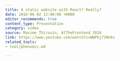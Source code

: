 ```yaml
---
title: A static website with React? Really?
date: 2016-06-02 12:00:00 +0000
editor_recommends: true
content_type: Presentation
category: video
source: Maxime Thirouin, AtTheFrontend 2016
link: https://www.youtube.com/watch?v=WWPkj72Nn6s
related_tools:
- tool/phenomic.md

---
```

